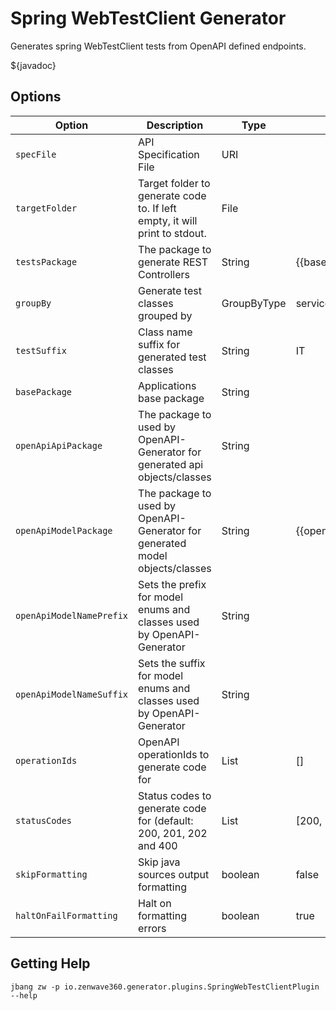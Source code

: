 # Spring WebTestClient Generator

Generates spring WebTestClient tests from OpenAPI defined endpoints.

${javadoc}

## Options

| **Option**               | **Description**                                                              | **Type**    | **Default**                  | **Values**                  |
|--------------------------|------------------------------------------------------------------------------|-------------|------------------------------|-----------------------------|
| `specFile`               | API Specification File                                                       | URI         |                              |                             |
| `targetFolder`           | Target folder to generate code to. If left empty, it will print to stdout.   | File        |                              |                             |
| `testsPackage`     | The package to generate REST Controllers                                     | String      | {{basePackage}}.adapters.web |                             |
| `groupBy`                | Generate test classes grouped by                                             | GroupByType | service                      | service, operation, partial |
| `testSuffix`             | Class name suffix for generated test classes                                 | String      | IT                           |                             |
| `basePackage`            | Applications base package                                                    | String      |                              |                             |
| `openApiApiPackage`      | The package to used by OpenAPI-Generator for generated api objects/classes   | String      |                              |                             |
| `openApiModelPackage`    | The package to used by OpenAPI-Generator for generated model objects/classes | String      | {{openApiApiPackage}}        |                             |
| `openApiModelNamePrefix` | Sets the prefix for model enums and classes used by OpenAPI-Generator        | String      |                              |                             |
| `openApiModelNameSuffix` | Sets the suffix for model enums and classes used by OpenAPI-Generator        | String      |                              |                             |
| `operationIds`           | OpenAPI operationIds to generate code for                                    | List        | []                           |                             |
| `statusCodes`            | Status codes to generate code for (default: 200, 201, 202 and 400            | List        | [200, 201, 202, 400]         |                             |
| `skipFormatting`         | Skip java sources output formatting                                          | boolean     | false                        |                             |
| `haltOnFailFormatting`   | Halt on formatting errors                                                    | boolean     | true                         |                             |


## Getting Help

```shell
jbang zw -p io.zenwave360.generator.plugins.SpringWebTestClientPlugin --help
```
